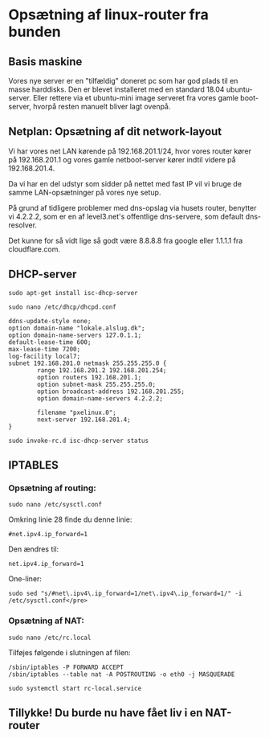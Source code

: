 # Opsætning af linux-router fra bunden

## Basis maskine
Vores nye server er en "tilfældig" doneret pc som har god plads til en masse harddisks.
Den er blevet installeret med en standard 18.04 ubuntu-server. Eller rettere via et ubuntu-mini
image serveret fra vores gamle boot-server, hvorpå resten manuelt bliver lagt ovenpå.
## Netplan: Opsætning af dit network-layout
Vi har vores net LAN kørende på 192.168.201.1/24, hvor vores router kører på 192.168.201.1
og vores gamle netboot-server kører indtil videre på 192.168.201.4.

Da vi har en del udstyr som sidder på nettet med fast IP vil vi bruge de samme LAN-opsætninger på vores nye setup.

På grund af tidligere problemer med dns-opslag via husets router, benytter vi 4.2.2.2, som er en
af level3.net's offentlige dns-servere, som default dns-resolver.

Det kunne for så vidt lige så godt være 8.8.8.8 fra google eller 1.1.1.1 fra cloudflare.com.


## DHCP-server

~~~
sudo apt-get install isc-dhcp-server
~~~

~~~
sudo nano /etc/dhcp/dhcpd.conf
~~~

~~~
ddns-update-style none;
option domain-name "lokale.alslug.dk";
option domain-name-servers 127.0.1.1;
default-lease-time 600;
max-lease-time 7200;
log-facility local7;
subnet 192.168.201.0 netmask 255.255.255.0 {
        range 192.168.201.2 192.168.201.254;
        option routers 192.168.201.1;
        option subnet-mask 255.255.255.0;
        option broadcast-address 192.168.201.255;
        option domain-name-servers 4.2.2.2;

        filename "pxelinux.0";
        next-server 192.168.201.4;
}
~~~

~~~
sudo invoke-rc.d isc-dhcp-server status
~~~

## IPTABLES

### Opsætning af routing:

~~~
sudo nano /etc/sysctl.conf
~~~

Omkring linie 28 finde du denne linie:

~~~
#net.ipv4.ip_forward=1
~~~

Den ændres til:

~~~
net.ipv4.ip_forward=1 
~~~

One-liner:
~~~
sudo sed "s/#net\.ipv4\.ip_forward=1/net\.ipv4\.ip_forward=1/" -i /etc/sysctl.conf</pre>
~~~

### Opsætning af NAT:

~~~
sudo nano /etc/rc.local
~~~

Tilføjes følgende i slutningen af filen:

~~~
/sbin/iptables -P FORWARD ACCEPT
/sbin/iptables --table nat -A POSTROUTING -o eth0 -j MASQUERADE
~~~

~~~
sudo systemctl start rc-local.service
~~~

## Tillykke! Du burde nu have fået liv i en NAT-router
